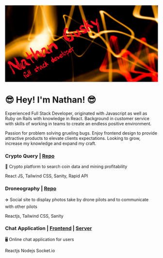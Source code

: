 ![](https://github.com/Guskyn13/Guskyn13/blob/main/bannerFinal.png)

# 😎 **Hey! I'm Nathan!** 😎

Experienced Full Stack Developer, originated with Javascript as well as Ruby on Rails with knowledge in React. Background in customer service with skills of working in teams to create an endless positive environment.

Passion for problem solving grueling bugs. Enjoy frontend design to provide attractive products to elevate clients expectations. Looking to grow, increase my knowledge and expand my craft. 


### Crypto Query | [Repo](https://github.com/Guskyn13/inclined-catering)

:currency_exchange: Crypto platform to search coin data and mining profitability

React JS, Tailwind CSS, Sanity, Rapid API

### Droneography | [Repo](https://github.com/Guskyn13/droneography)

✈️ Social site to display photos take by drone pilots and to communicate with other pilots

Reactjs, Tailwind CSS, Sanity


### Chat Application | [Frontend](https://github.com/Guskyn13/socket.io_chatApp/tree/main/frontend/socket-chat-app) | [Server](https://github.com/Guskyn13/socket.io_chatApp/tree/main/server)

🖥️ Online chat application for users

Reactjs Nodejs Socket.io







<!--
**Guskyn13/Guskyn13** is a ✨ _special_ ✨ repository because its `README.md` (this file) appears on your GitHub profile.

Here are some ideas to get you started:

- 🔭 I’m currently working on ...
- 🌱 I’m currently learning ...
- 👯 I’m looking to collaborate on ...
- 🤔 I’m looking for help with ...
- 💬 Ask me about ...
- 📫 How to reach me: ...
- 😄 Pronouns: ...
- ⚡ Fun fact: ...
-->
